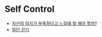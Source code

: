 Self Control
============
* [자신의 의지가 부족하다고 느낄때 뭘 해야 할까?](http://newspeppermint.com/2015/03/30/willpowerisntenough/)
* [일단 걷기](http://www.huffingtonpost.kr/mintae-kim/story_b_6989244.html)
